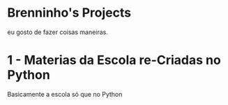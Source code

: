 # Brenninho's Projects

eu gosto de fazer coisas maneiras.

# 1 - Materias da Escola re-Criadas no Python

Basicamente a escola só que no Python
